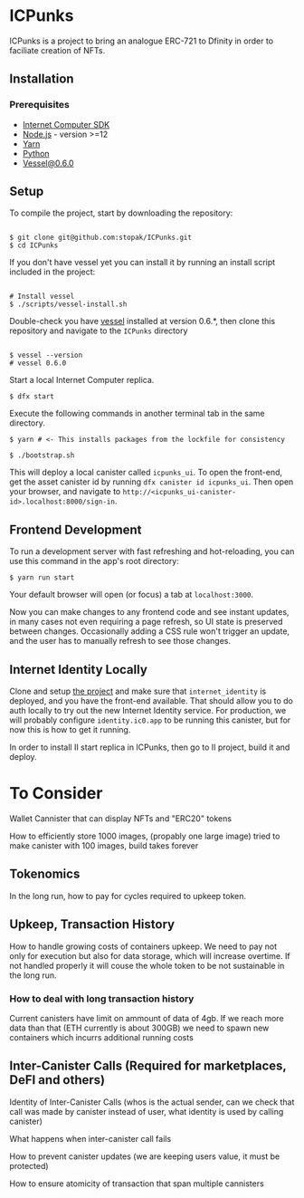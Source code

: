 # ICPunks

ICPunks is a project to bring an analogue ERC-721 to Dfinity in order to faciliate creation of NFTs. 

## Installation

### Prerequisites

- [Internet Computer SDK](https://sdk.dfinity.org)
- [Node.js](https://nodejs.org) - version >=12
- [Yarn](https://nodejs.org)
- [Python](https://www.python.org)
- [Vessel@0.6.0](https://github.com/dfinity/vessel/releases/tag/v0.6.0)

## Setup

To compile the project, start by downloading the repository:

```shell

$ git clone git@github.com:stopak/ICPunks.git
$ cd ICPunks

```

If you don't have vessel yet you can install it by running an install script included in the project:

```shell

# Install vessel
$ ./scripts/vessel-install.sh

```

Double-check you have [vessel](https://github.com/dfinity/vessel) installed at version 0.6.*, then clone this repository and navigate to the `ICPunks` directory

```shell

$ vessel --version
# vessel 0.6.0

```

Start a local Internet Computer replica.

```shell
$ dfx start
```

Execute the following commands in another terminal tab in the same directory.

```shell
$ yarn # <- This installs packages from the lockfile for consistency

$ ./bootstrap.sh
```

This will deploy a local canister called `icpunks_ui`. To open the front-end, get the asset canister id by running `dfx canister id icpunks_ui`. Then open your browser, and navigate to `http://<icpunks_ui-canister-id>.localhost:8000/sign-in`.

## Frontend Development

To run a development server with fast refreshing and hot-reloading, you can use this command in the app's root directory:

```shell
$ yarn run start
```

Your default browser will open (or focus) a tab at `localhost:3000`.

Now you can make changes to any frontend code and see instant updates, in many cases not even requiring a page refresh, so UI state is preserved between changes. Occasionally adding a CSS rule won't trigger an update, and the user has to manually refresh to see those changes.

## Internet Identity Locally

Clone and setup [the project](https://github.com/dfinity/internet-identity) and make sure that `internet_identity` is deployed, and you have the front-end available. That should allow you to do auth locally to try out the new Internet Identity service. For production, we will probably configure `identity.ic0.app` to be running this canister, but for now this is how to get it running.

In order to install II start replica in ICPunks, then go to II project, build it and deploy.

# To Consider
Wallet Cannister that can display NFTs and "ERC20" tokens

How to efficiently store 1000 images, (propably one large image) tried to make canister with 100 images, build takes forever


## Tokenomics
In the long run, how to pay for cycles required to upkeep token.

## Upkeep, Transaction History
How to handle growing costs of containers upkeep. We need to pay not only for execution but also for data storage, which will increase overtime. If not handled properly it will couse the whole token to be not sustainable in the long run.

### How to deal with long transaction history
Current canisters have limit on ammount of data of 4gb. If we reach more data than that (ETH currently is about 300GB) we need to spawn new containers which incurrs additional running costs

## Inter-Canister Calls (Required for marketplaces, DeFI and others)

Identity of Inter-Canister Calls (whos is the actual sender, can we check that call was made by canister instead of user, what identity is used by calling canister)

What happens when inter-canister call fails

How to prevent canister updates (we are keeping users value, it must be protected)

How to ensure atomicity of transaction that span multiple cannisters 

